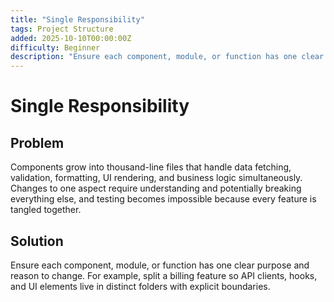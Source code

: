 ```yaml
---
title: "Single Responsibility"
tags: Project Structure
added: 2025-10-10T00:00:00Z
difficulty: Beginner
description: "Ensure each component, module, or function has one clear purpose and reason to change."
---
```

# Single Responsibility

## Problem

Components grow into thousand-line files that handle data fetching, validation, formatting, UI rendering, and business logic simultaneously. Changes to one aspect require understanding and potentially breaking everything else, and testing becomes impossible because every feature is tangled together.

## Solution

Ensure each component, module, or function has one clear purpose and reason to change. For example, split a billing feature so API clients, hooks, and UI elements live in distinct folders with explicit boundaries.
